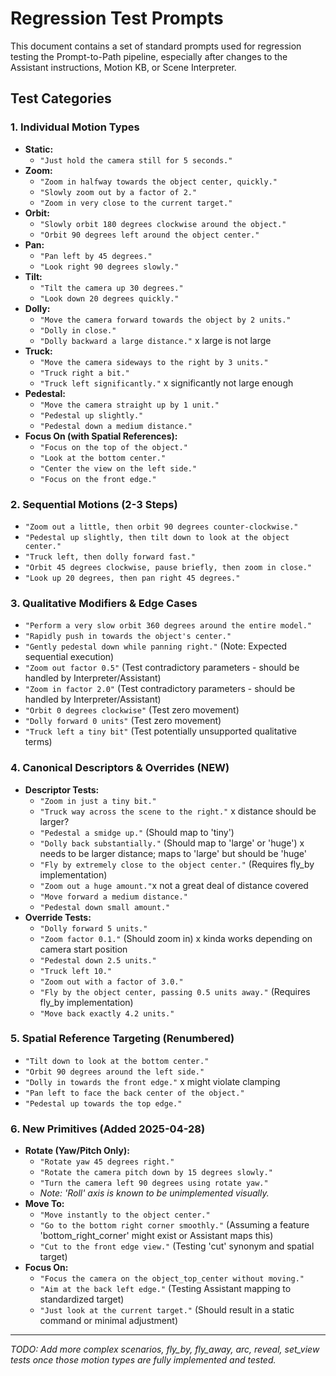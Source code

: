 # Regression Test Prompts

This document contains a set of standard prompts used for regression testing the Prompt-to-Path pipeline, especially after changes to the Assistant instructions, Motion KB, or Scene Interpreter.

## Test Categories

### 1. Individual Motion Types

*   **Static:**
    *   `"Just hold the camera still for 5 seconds."`
*   **Zoom:**
    *   `"Zoom in halfway towards the object center, quickly."`
    *   `"Slowly zoom out by a factor of 2."`
    *   `"Zoom in very close to the current target."`
*   **Orbit:**
    *   `"Slowly orbit 180 degrees clockwise around the object."` 
    *   `"Orbit 90 degrees left around the object center."`
*   **Pan:**
    *   `"Pan left by 45 degrees."`
    *   `"Look right 90 degrees slowly."`
*   **Tilt:**
    *   `"Tilt the camera up 30 degrees."`
    *   `"Look down 20 degrees quickly."`
*   **Dolly:**
    *   `"Move the camera forward towards the object by 2 units."`
    *   `"Dolly in close."`
    *   `"Dolly backward a large distance."` x large is not large
*   **Truck:**
    *   `"Move the camera sideways to the right by 3 units."`
    *   `"Truck right a bit."`
    *   `"Truck left significantly."` x significantly not large enough
*   **Pedestal:**
    *   `"Move the camera straight up by 1 unit."`
    *   `"Pedestal up slightly."`
    *   `"Pedestal down a medium distance."`
*   **Focus On (with Spatial References):**
    *   `"Focus on the top of the object."`
    *   `"Look at the bottom center."`
    *   `"Center the view on the left side."`
    *   `"Focus on the front edge."` 

### 2. Sequential Motions (2-3 Steps)

*   `"Zoom out a little, then orbit 90 degrees counter-clockwise."`
*   `"Pedestal up slightly, then tilt down to look at the object center."`
*   `"Truck left, then dolly forward fast."`
*   `"Orbit 45 degrees clockwise, pause briefly, then zoom in close."`
*   `"Look up 20 degrees, then pan right 45 degrees."`

### 3. Qualitative Modifiers & Edge Cases

*   `"Perform a very slow orbit 360 degrees around the entire model."`
*   `"Rapidly push in towards the object's center."`
*   `"Gently pedestal down while panning right."` (Note: Expected sequential execution)
*   `"Zoom out factor 0.5"` (Test contradictory parameters - should be handled by Interpreter/Assistant)
*   `"Zoom in factor 2.0"` (Test contradictory parameters - should be handled by Interpreter/Assistant)
*   `"Orbit 0 degrees clockwise"` (Test zero movement)
*   `"Dolly forward 0 units"` (Test zero movement)
*   `"Truck left a tiny bit"` (Test potentially unsupported qualitative terms)

### 4. Canonical Descriptors & Overrides (NEW)

*   **Descriptor Tests:**
    *   `"Zoom in just a tiny bit."`
    *   `"Truck way across the scene to the right."` x distance should be larger?
    *   `"Pedestal a smidge up."` (Should map to 'tiny')
    *   `"Dolly back substantially."` (Should map to 'large' or 'huge') x needs to be larger distance; maps to 'large' but should be 'huge'
    *   `"Fly by extremely close to the object center."` (Requires fly_by implementation)
    *   `"Zoom out a huge amount."`x not a great deal of distance covered
    *   `"Move forward a medium distance."`
    *   `"Pedestal down small amount."`
*   **Override Tests:**
    *   `"Dolly forward 5 units."`
    *   `"Zoom factor 0.1."` (Should zoom in) x kinda works depending on camera start position
    *   `"Pedestal down 2.5 units."`
    *   `"Truck left 10."`
    *   `"Zoom out with a factor of 3.0."`
    *   `"Fly by the object center, passing 0.5 units away."` (Requires fly_by implementation)
    *   `"Move back exactly 4.2 units."`

### 5. Spatial Reference Targeting (Renumbered)

*   `"Tilt down to look at the bottom center."`
*   `"Orbit 90 degrees around the left side."`
*   `"Dolly in towards the front edge."` x might violate clamping
*   `"Pan left to face the back center of the object."`
*   `"Pedestal up towards the top edge."`

### 6. New Primitives (Added 2025-04-28)

*   **Rotate (Yaw/Pitch Only):**
    *   `"Rotate yaw 45 degrees right."`
    *   `"Rotate the camera pitch down by 15 degrees slowly."`
    *   `"Turn the camera left 90 degrees using rotate yaw."`
    *   *Note: 'Roll' axis is known to be unimplemented visually.* 
*   **Move To:**
    *   `"Move instantly to the object center."`
    *   `"Go to the bottom right corner smoothly."` (Assuming a feature 'bottom_right_corner' might exist or Assistant maps this)
    *   `"Cut to the front edge view."` (Testing 'cut' synonym and spatial target)
*   **Focus On:**
    *   `"Focus the camera on the object_top_center without moving."`
    *   `"Aim at the back left edge."` (Testing Assistant mapping to standardized target)
    *   `"Just look at the current target."` (Should result in a static command or minimal adjustment)

---

*TODO: Add more complex scenarios, fly_by, fly_away, arc, reveal, set_view tests once those motion types are fully implemented and tested.* 